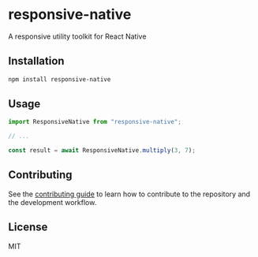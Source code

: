 # responsive-native

A responsive utility toolkit for React Native

## Installation

```sh
npm install responsive-native
```

## Usage

```js
import ResponsiveNative from "responsive-native";

// ...

const result = await ResponsiveNative.multiply(3, 7);
```

## Contributing

See the [contributing guide](CONTRIBUTING.md) to learn how to contribute to the repository and the development workflow.

## License

MIT

